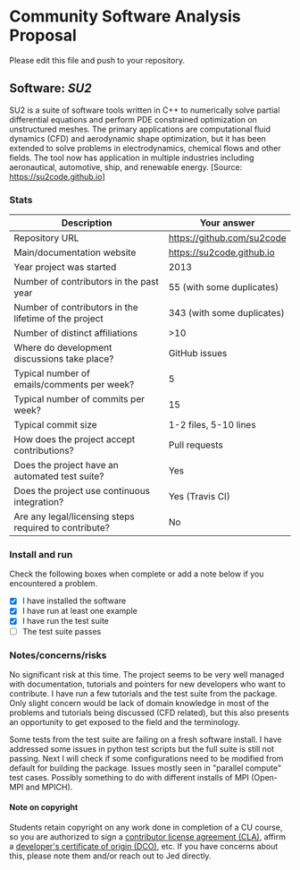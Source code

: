 # Community Software Analysis Proposal
Please edit this file and push to your repository.

## Software: *SU2*

SU2 is a suite of software tools written in C++ to numerically solve partial differential equations and perform PDE constrained optimization on unstructured meshes. The primary applications are computational fluid dynamics (CFD) and aerodynamic shape optimization, but it has been extended to solve problems in electrodynamics, chemical flows and other fields. The tool now has application in multiple industries including aeronautical, automotive, ship, and renewable energy. [Source: https://su2code.github.io]

### Stats

| Description | Your answer |
|---------|-----------|
| Repository URL | https://github.com/su2code |
| Main/documentation website | https://su2code.github.io |
| Year project was started | 2013 |
| Number of contributors in the past year | 55 (with some duplicates) |
| Number of contributors in the lifetime of the project | 343 (with some duplicates)  |
| Number of distinct affiliations | >10 |
| Where do development discussions take place? | GitHub issues  |
| Typical number of emails/comments per week? | 5 |
| Typical number of commits per week? | 15 |
| Typical commit size | 1-2 files, 5-10 lines |
| How does the project accept contributions? | Pull requests |
| Does the project have an automated test suite? | Yes |
| Does the project use continuous integration? | Yes (Travis CI) |
| Are any legal/licensing steps required to contribute? | No |

### Install and run

Check the following boxes when complete or add a note below if you
encountered a problem.

- [X] I have installed the software
- [X] I have run at least one example
- [X] I have run the test suite
- [ ] The test suite passes

### Notes/concerns/risks

No significant risk at this time. The project seems to be very well managed with documentation, tutorials and pointers for new developers who want to contribute. I have run a few tutorials and the test suite from the package. Only slight concern would be lack of domain knowledge in most of the problems and tutorials being discussed (CFD related), but this also presents an opportunity to get exposed to the field and the terminology.

Some tests from the test suite are failing on a fresh software install. I have addressed some issues in python test scripts but the full suite is still not passing. Next I will check if some configurations need to be modified from default for building the package. Issues mostly seen in "parallel compute" test cases. Possibly something to do with different installs of MPI (Open-MPI and MPICH).

#### Note on copyright
Students retain copyright on any work done in completion of a CU
course, so you are authorized to sign a [contributor license
agreement (CLA)](https://en.wikipedia.org/wiki/Contributor_License_Agreement),
affirm a [developer's certificate of
origin (DCO)](https://en.wikipedia.org/wiki/Developer_Certificate_of_Origin),
etc.  If you have concerns about this, please note them and/or reach
out to Jed directly.
